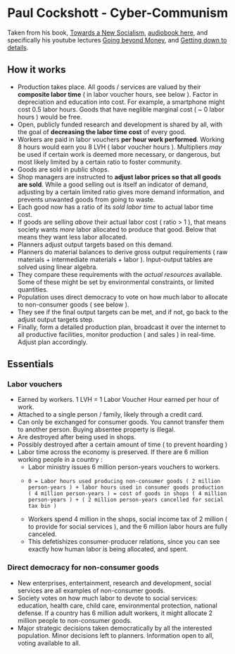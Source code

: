 # Paul Cockshott - Cyber-Communism

Taken from his book, [Towards a New Socialism](http://ricardo.ecn.wfu.edu/~cottrell/socialism_book/), [audiobook here](https://www.youtube.com/watch?v=yjHCPWs5sl4&list=PL0-IkmzWbjoZNiItBbuVvKQBdE80tsyhx), and specifically his youtube lectures [Going beyond Money](https://www.youtube.com/watch?v=cI01-5zhwdA), and [Getting down to details](https://www.youtube.com/watch?v=kTl4b0w6mpk).

## How it works

- Production takes place. All goods / services are valued by their **composite labor time** ( in labor voucher hours, see below ). Factor in depreciation and education into cost. For example, a smartphone might cost 0.5 labor hours. Goods that have neglible marginal cost ( ~ 0 labor hours ) would be free.
- Open, publicly funded research and development is shared by all, with the goal of **decreasing the labor time cost** of every good.
- Workers are paid in labor vouchers **per hour work performed**. Working 8 hours would earn you 8 LVH ( labor voucher hours ). Multipliers *may* be used if certain work is deemed more necessary, or dangerous, but most likely limited by a certain ratio to foster community.
- Goods are sold in public shops.
- Shop managers are instructed to **adjust labor prices so that all goods are sold**. While a good selling out is itself an indicator of demand, adjusting by a certain limited ratio gives more demand information, and prevents unwanted goods from going to waste. 
- Each good now has a ratio of its *sold labor time* to actual labor time cost. 
- If goods are selling *above* their actual labor cost ( ratio > 1 ), that means society wants *more* labor allocated to produce that good. Below that means they want less labor allocated.
- Planners adjust output targets based on this demand. 
- Planners do material balances to derive gross output requirements ( raw materials + intermediate materials + labor ). Input-output tables are solved using linear algebra. 
- They compare these requirements with the *actual resources* available. Some of these might be set by environmental constraints, or limited quantities.
- Population uses direct democracy to vote on how much labor to allocate to non-consumer goods ( see below ).
- They see if the final output targets can be met, and if not, go back to the adjust output targets step.
- Finally, form a detailed production plan, broadcast it over the internet to all productive facilities, monitor production ( and sales ) in real-time. Adjust plan accordingly.

## Essentials

### Labor vouchers

- Earned by workers. 1 LVH = 1 Labor Voucher Hour earned per hour of work.
- Attached to a single person / family, likely through a credit card. 
- Can only be exchanged for consumer goods. You cannot transfer them to another person. Buying absentee property is illegal. 
- Are destroyed after being used in shops.
- Possibly destroyed after a certain amount of time ( to prevent hoarding )
- Labor time across the economy is preserved. If there are 6 million working people in a country : 
  - Labor ministry issues 6 million person-years vouchers to workers. 
  - ```
    0 = Labor hours used producing non-consumer goods ( 2 million person-years ) + labor hours used in consumer goods production ( 4 million person-years ) = cost of goods in shops ( 4 million person-years ) + ( 2 million person-years cancelled for social tax bin )
    ```
  - Workers spend 4 million in the shops, social income tax of 2 million ( to provide for social services ), and the 6 million labor hours are fully canceled. 
  - This defetishizes consumer-producer relations, since you can see exactly how human labor is being allocated, and spent.

### Direct democracy for non-consumer goods

- New enterprises, entertainment, research and development, social services are all examples of non-consumer goods. 
- Society votes on how much labor to devote to social services: education, health care, child care, environmental protection, national defense. If a country has 6 million adult workers, it might allocate 2 million people to non-consumer goods.
- Major strategic decisions taken democratically by all the interested population. Minor decisions left to planners. Information open to all, voting available to all.
